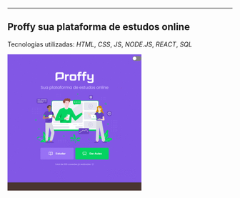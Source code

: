 

***
 ## Proffy sua plataforma de estudos online

Tecnologias utilizadas: *HTML*, *CSS*, *JS*, *NODE.JS*, *REACT*, *SQL* 

![Proffy gif](https://github.com/BrunaDaloia/NLW_Proffy/blob/master/gif.gif)

